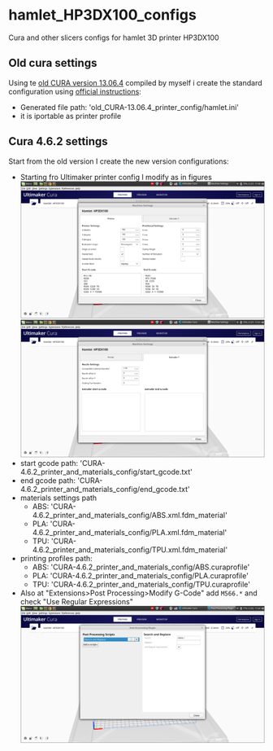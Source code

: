 # hamlet_HP3DX100_configs
Cura and other slicers configs for hamlet 3D printer HP3DX100

## Old cura settings
Using te [old CURA version 13.06.4](https://github.com/Ultimaker/Cura/releases/tag/13.06.4) compiled by myself i create the standard configuration using [official instructions](http://www.hamletcom.com/media/67174/cura_setup.zip):
* Generated file path: 'old_CURA-13.06.4_printer_config/hamlet.ini'
* it is iportable as printer profile

## Cura 4.6.2 settings
Start from the old version I create the new version configurations:
* Starting fro Ultimaker printer config I modify as in figures
![printer settings](CURA-4.6.2_printer_and_materials_config/printer_settings_1.png)
![nozel settings](CURA-4.6.2_printer_and_materials_config/printer_settings_2.png)
* start gcode path: 'CURA-4.6.2_printer_and_materials_config/start_gcode.txt'
* end gcode path: 'CURA-4.6.2_printer_and_materials_config/end_gcode.txt'
* materials settings path
  * ABS: 'CURA-4.6.2_printer_and_materials_config/ABS.xml.fdm_material'
  * PLA: 'CURA-4.6.2_printer_and_materials_config/PLA.xml.fdm_material'
  * TPU: 'CURA-4.6.2_printer_and_materials_config/TPU.xml.fdm_material'
* printing profiles path:
  * ABS: 'CURA-4.6.2_printer_and_materials_config/ABS.curaprofile'
  * PLA: 'CURA-4.6.2_printer_and_materials_config/PLA.curaprofile'
  * TPU: 'CURA-4.6.2_printer_and_materials_config/TPU.curaprofile'
* Also at "Extensions>Post Processing>Modify G-Code" add ```M566.*``` and check "Use Regular Expressions" 
![modify gcode post processing](CURA-4.6.2_printer_and_materials_config/printer_post_scripting.png)

